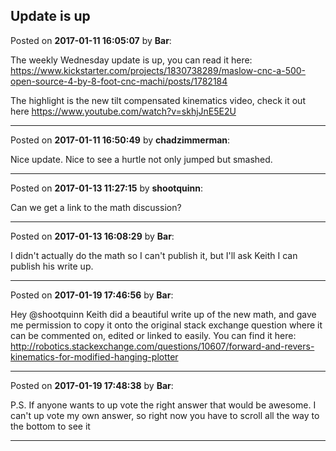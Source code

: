 ## Update is up
Posted on **2017-01-11 16:05:07** by **Bar**:

The weekly Wednesday update is up, you can read it here: https://www.kickstarter.com/projects/1830738289/maslow-cnc-a-500-open-source-4-by-8-foot-cnc-machi/posts/1782184

The highlight is the new tilt compensated kinematics video, check it out here https://www.youtube.com/watch?v=skhjJnE5E2U

---

Posted on **2017-01-11 16:50:49** by **chadzimmerman**:

Nice update.  Nice to see a hurtle not only jumped but smashed.

---

Posted on **2017-01-13 11:27:15** by **shootquinn**:

Can we get a link to the math discussion?

---

Posted on **2017-01-13 16:08:29** by **Bar**:

I didn't actually do the math so I can't publish it, but I'll ask Keith I can publish his write up.

---

Posted on **2017-01-19 17:46:56** by **Bar**:

Hey @shootquinn Keith did a beautiful write up of the new math, and gave me permission to copy it onto the original stack exchange question where it can be commented on, edited or linked to easily. You can find it here: http://robotics.stackexchange.com/questions/10607/forward-and-revers-kinematics-for-modified-hanging-plotter

---

Posted on **2017-01-19 17:48:38** by **Bar**:

P.S. If anyone wants to up vote the right answer that would be awesome. I can't up vote my own answer, so right now you have to scroll all the way to the bottom to see it

---

